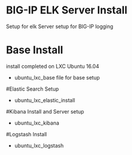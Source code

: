 # BIG-IP ELK Server Install
Setup for elk Server setup for BIG-IP logging

# Base Install
install completed on LXC Ubuntu 16.04
- ubuntu_lxc_base file for base setup
  
#Elastic Search Setup
- ubuntu_lxc_elastic_install

#Kibana Install and Server setup
- ubuntu_lxc_kibana

#Logstash Install
- ubuntu_lxc_logstash
